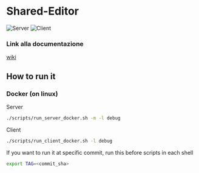 # Shared-Editor

![Server](https://github.com/aleoli/Shared-Editor/workflows/Server/badge.svg)
![Client](https://github.com/aleoli/Shared-Editor/workflows/Client/badge.svg)

### Link alla documentazione

[wiki](https://github.com/aleoli/Shared-Editor/wiki)

## How to run it

### Docker (on linux)

Server
```bash
./scripts/run_server_docker.sh -m -l debug
```

Client
```bash
./scripts/run_client_docker.sh -l debug
```

If you want to run it at specific commit, run this before scripts in each shell
```bash
export TAG=<commit_sha>
```
